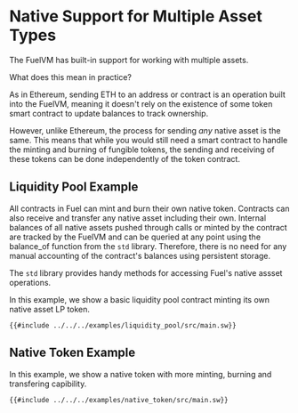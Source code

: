 # Native Support for Multiple Asset Types

The FuelVM has built-in support for working with multiple assets.

What does this mean in practice?

As in Ethereum, sending ETH to an address or contract is an operation built into the FuelVM, meaning it doesn't rely on the existence of some token smart contract to update balances to track ownership.

However, unlike Ethereum, the process for sending _any_ native asset is the same. This means that while you would still need a smart contract to handle the minting and burning of fungible tokens, the sending and receiving of these tokens can be done independently of the token contract.

## Liquidity Pool Example

All contracts in Fuel can mint and burn their own native token. Contracts can also receive and transfer any native asset including their own. Internal balances of all native assets pushed through calls or minted by the contract are tracked by the FuelVM and can be queried at any point using the balance_of function from the `std` library. Therefore, there is no need for any manual accounting of the contract's balances using persistent storage.

The `std` library provides handy methods for accessing Fuel's native assset operations.

In this example, we show a basic liquidity pool contract minting its own native asset LP token.

```sway
{{#include ../../../examples/liquidity_pool/src/main.sw}}
```

## Native Token Example

In this example, we show a native token with more minting, burning and transfering capibility.

```sway
{{#include ../../../examples/native_token/src/main.sw}}
```
